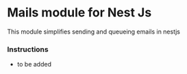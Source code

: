 # Mails module for Nest Js

This module simplifies sending and queueing emails in nestjs

### Instructions

- to be added
